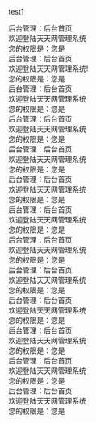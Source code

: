 test1
<?php 
	header("content-type:text/html;charset=utf-8");
	include_once 'nologin.php';
?>
<!DOCTYPE html>
<html>
  <head>
    <title>后台管 理</title>
    <meta http-equiv="content-type" content="text/html;charset=utf-8">
    <link href="../css/admin.css" type="text/css" rel="stylesheet" />
    <script type="text/javascript" src="../jquery/jquery-1.4.js"></script>
  </head>
  <body>
    <!-- 包含头 -->
    <?php include_once 'header.php';?>
    <!-- 当前位置 -->
    <div class="locationDiv">后台管理：后台首页</div>
    <!-- 页面内容 -->
    <div class="mainDiv clear">
      <!-- 左侧树状列表 -->
      <div class="leftDiv"><?php include_once 'left.php';?></div>
      <!-- 右侧正文内容 -->
      <div class="rightDiv">
        <div class="welcomeDiv">欢迎登陆天天网管理系统</div>
        <div class="roleDiv">您的权限是：您是<?php echo $_SESSION["userMsg"]["userType"]?></div>
      </div>
    </div>
  </body>
</html>




<?php 
	header("content-type:text/html;charset=utf-8");
	include_once 'nologin.php';
?>
<!DOCTYPE html>
<html>
  <head>
    <title>后台管理</title>
    <meta http-equiv="content-type" content="text/html;charset=utf-8">
    <link href="../css/admin.css" type="text/css" rel="stylesheet" />
    <script type="text/javascript" src="../jquery/jquery-1.4.js"></script>
  </head>
  <body>
    <!-- 包含头 -->
    <?php include_once 'header.php';?>
    <!-- 当前位置 -->
    <div class="locationDiv">后台管理：后台首页</div>
    <!-- 页面内容 -->
    <div class="mainDiv clear">
      <!-- 左侧树状列表 -->
      <div class="leftDiv"><?php include_once 'left.php';?></div>
      <!-- 右侧正文内容 -->
      <div class="rightDiv">
        <div class="welcomeDiv">欢迎登陆天天网管理系统!</div>
        <div class="roleDiv">您的权限是：您是<?php echo $_SESSION["userMsg"]["userType"]?></div>
      </div>
    </div>
  </body>
</html>




<?php 
	header("content-type:text/html;charset=utf-8");
	include_once 'nologin.php';
?>
<!DOCTYPE html>
<html>
  <head>
    <title>后台管理</title>
    <meta http-equiv="content-type" content="text/html;charset=utf-8">
    <link href="../css/admin.css" type="text/css" rel="stylesheet" />
    <script type="text/javascript" src="../jquery/jquery-1.4.js"></script>
  </head>
  <body>
    <!-- 包含头 -->
    <?php include_once 'header.php';?>
    <!-- 当前位置 -->
    <div class="locationDiv">后台管理：后台首页</div>
    <!-- 页面内容 -->
    <div class="mainDiv clear">
      <!-- 左侧树状列表 -->
      <div class="leftDiv"><?php include_once 'left.php';?></div>
      <!-- 右侧正文内容 -->
      <div class="rightDiv">
        <div class="welcomeDiv">欢迎登陆天天网管理系统</div>
        <div class="roleDiv">您的权限是：您是<?php echo $_SESSION["userMsg"]["userType"]?></div>
      </div>
    </div><?php 
	header("content-type:text/html;charset=utf-8");
	include_once 'nologin.php';
?>
<!DOCTYPE html>
<html>
  <head>
    <title>后台管理</title>
    <meta http-equiv="content-type" content="text/html;charset=utf-8">
    <link href="../css/admin.css" type="text/css" rel="stylesheet" />
    <script type="text/javascript" src="../jquery/jquery-1.4.js"></script>
  </head>
  <body>
    <!-- 包含头 -->
    <?php include_once 'header.php';?>
    <!-- 当前位置 -->
    <div class="locationDiv">后台管理：后台首页</div>
    <!-- 页面内容 -->
    <div class="mainDiv clear">
      <!-- 左侧树状列表 -->
      <div class="leftDiv"><?php include_once 'left.php';?></div>
      <!-- 右侧正文内容 -->
      <div class="rightDiv">
        <div class="welcomeDiv">欢迎登陆天天网管理系统</div>
        <div class="roleDiv">您的权限是：您是<?php echo $_SESSION["userMsg"]["userType"]?></div>
      </div>
    </div>
  </body>
</html>




<?php 
	header("content-type:text/html;charset=utf-8");
	include_once 'nologin.php';
?>
<!DOCTYPE html>
<html>
  <head>
    <title>后台管理</title>
    <meta http-equiv="content-type" content="text/html;charset=utf-8">
    <link href="../css/admin.css" type="text/css" rel="stylesheet" />
    <script type="text/javascript" src="../jquery/jquery-1.4.js"></script>
  </head>
  <body>
    <!-- 包含头 -->
    <?php include_once 'header.php';?>
    <!-- 当前位置 -->
    <div class="locationDiv">后台管理：后台首页</div>
    <!-- 页面内容 -->
    <div class="mainDiv clear">
      <!-- 左侧树状列表 -->
      <div class="leftDiv"><?php include_once 'left.php';?></div>
      <!-- 右侧正文内容 -->
      <div class="rightDiv">
        <div class="welcomeDiv">欢迎登陆天天网管理系统</div>
        <div class="roleDiv">您的权限是：您是<?php echo $_SESSION["userMsg"]["userType"]?></div>
      </div>
    </div>
  </body>
</html>




<?php 
	header("content-type:text/html;charset=utf-8");
	include_once 'nologin.php';
?>
<!DOCTYPE html>
<html>
  <head>
    <title>后台管理</title>
    <meta http-equiv="content-type" content="text/html;charset=utf-8">
    <link href="../css/admin.css" type="text/css" rel="stylesheet" />
    <script type="text/javascript" src="../jquery/jquery-1.4.js"></script>
  </head>
  <body>
    <!-- 包含头 -->
    <?php include_once 'header.php';?>
    <!-- 当前位置 -->
    <div class="locationDiv">后台管理：后台首页</div>
    <!-- 页面内容 -->
    <div class="mainDiv clear">
      <!-- 左侧树状列表 -->
      <div class="leftDiv"><?php include_once 'left.php';?></div>
      <!-- 右侧正文内容 -->
      <div class="rightDiv">
        <div class="welcomeDiv">欢迎登陆天天网管理系统</div>
        <div class="roleDiv">您的权限是：您是<?php echo $_SESSION["userMsg"]["userType"]?></div>
      </div>
    </div>
  </body>
</html>




<?php 
	header("content-type:text/html;charset=utf-8");
	include_once 'nologin.php';
?>
<!DOCTYPE html>
<html>
  <head>
    <title>后台管理</title>
    <meta http-equiv="content-type" content="text/html;charset=utf-8">
    <link href="../css/admin.css" type="text/css" rel="stylesheet" />
    <script type="text/javascript" src="../jquery/jquery-1.4.js"></script>
  </head>
  <body>
    <!-- 包含头 -->
    <?php include_once 'header.php';?>
    <!-- 当前位置 -->
    <div class="locationDiv">后台管理：后台首页</div>
    <!-- 页面内容 -->
    <div class="mainDiv clear">
      <!-- 左侧树状列表 -->
      <div class="leftDiv"><?php include_once 'left.php';?></div>
      <!-- 右侧正文内容 -->
      <div class="rightDiv">
        <div class="welcomeDiv">欢迎登陆天天网管理系统</div>
        <div class="roleDiv">您的权限是：您是<?php echo $_SESSION["userMsg"]["userType"]?></div>
      </div>
    </div>
  </body>
</html>




<?php 
	header("content-type:text/html;charset=utf-8");
	include_once 'nologin.php';
?>
<!DOCTYPE html>
<html>
  <head>
    <title>后台管理</title>
    <meta http-equiv="content-type" content="text/html;charset=utf-8">
    <link href="../css/admin.css" type="text/css" rel="stylesheet" />
    <script type="text/javascript" src="../jquery/jquery-1.4.js"></script>
  </head>
  <body>
    <!-- 包含头 -->
    <?php include_once 'header.php';?>
    <!-- 当前位置 -->
    <div class="locationDiv">后台管理：后台首页</div>
    <!-- 页面内容 -->
    <div class="mainDiv clear">
      <!-- 左侧树状列表 -->
      <div class="leftDiv"><?php include_once 'left.php';?></div>
      <!-- 右侧正文内容 -->
      <div class="rightDiv">
        <div class="welcomeDiv">欢迎登陆天天网管理系统</div>
        <div class="roleDiv">您的权限是：您是<?php echo $_SESSION["userMsg"]["userType"]?></div>
      </div>
    </div>
  </body>
</html>





  </body>
</html>




<?php 
	header("content-type:text/html;charset=utf-8");
	include_once 'nologin.php';
?>
<!DOCTYPE html>
<html>
  <head>
    <title>后台管理</title>
    <meta http-equiv="content-type" content="text/html;charset=utf-8">
    <link href="../css/admin.css" type="text/css" rel="stylesheet" />
    <script type="text/javascript" src="../jquery/jquery-1.4.js"></script>
  </head>
  <body>
    <!-- 包含头 -->
    <?php include_once 'header.php';?>
    <!-- 当前位置 -->
    <div class="locationDiv">后台管理：后台首页</div>
    <!-- 页面内容 -->
    <div class="mainDiv clear">
      <!-- 左侧树状列表 -->
      <div class="leftDiv"><?php include_once 'left.php';?></div>
      <!-- 右侧正文内容 -->
      <div class="rightDiv">
        <div class="welcomeDiv">欢迎登陆天天网管理系统</div>
        <div class="roleDiv">您的权限是：您是<?php echo $_SESSION["userMsg"]["userType"]?></div>
      </div>
    </div>
  </body>
</html>




<?php 
	header("content-type:text/html;charset=utf-8");
	include_once 'nologin.php';
?>
<!DOCTYPE html>
<html>
  <head>
    <title>后台管理</title>
    <meta http-equiv="content-type" content="text/html;charset=utf-8">
    <link href="../css/admin.css" type="text/css" rel="stylesheet" />
    <script type="text/javascript" src="../jquery/jquery-1.4.js"></script>
  </head>
  <body>
    <!-- 包含头 -->
    <?php include_once 'header.php';?>
    <!-- 当前位置 -->
    <div class="locationDiv">后台管理：后台首页</div>
    <!-- 页面内容 -->
    <div class="mainDiv clear">
      <!-- 左侧树状列表 -->
      <div class="leftDiv"><?php include_once 'left.php';?></div>
      <!-- 右侧正文内容 -->
      <div class="rightDiv">
        <div class="welcomeDiv">欢迎登陆天天网管理系统</div>
        <div class="roleDiv">您的权限是：您是<?php echo $_SESSION["userMsg"]["userType"]?></div>
      </div>
    </div>
  </body>
</html>




<?php 
	header("content-type:text/html;charset=utf-8");
	include_once 'nologin.php';
?>
<!DOCTYPE html>
<html>
  <head>
    <title>后台管理</title>
    <meta http-equiv="content-type" content="text/html;charset=utf-8">
    <link href="../css/admin.css" type="text/css" rel="stylesheet" />
    <script type="text/javascript" src="../jquery/jquery-1.4.js"></script>
  </head>
  <body>
    <!-- 包含头 -->
    <?php include_once 'header.php';?>
    <!-- 当前位置 -->
    <div class="locationDiv">后台管理：后台首页</div>
    <!-- 页面内容 -->
    <div class="mainDiv clear">
      <!-- 左侧树状列表 -->
      <div class="leftDiv"><?php include_once 'left.php';?></div>
      <!-- 右侧正文内容 -->
      <div class="rightDiv">
        <div class="welcomeDiv">欢迎登陆天天网管理系统</div>
        <div class="roleDiv">您的权限是：您是<?php echo $_SESSION["userMsg"]["userType"]?></div>
      </div>
    </div>
  </body>
</html>




<?php 
	header("content-type:text/html;charset=utf-8");
	include_once 'nologin.php';
?>
<!DOCTYPE html>
<html>
  <head>
    <title>后台管理</title>
    <meta http-equiv="content-type" content="text/html;charset=utf-8">
    <link href="../css/admin.css" type="text/css" rel="stylesheet" />
    <script type="text/javascript" src="../jquery/jquery-1.4.js"></script>
  </head>
  <body>
    <!-- 包含头 -->
    <?php include_once 'header.php';?>
    <!-- 当前位置 -->
    <div class="locationDiv">后台管理：后台首页</div>
    <!-- 页面内容 -->
    <div class="mainDiv clear">
      <!-- 左侧树状列表 -->
      <div class="leftDiv"><?php include_once 'left.php';?></div>
      <!-- 右侧正文内容 -->
      <div class="rightDiv">
        <div class="welcomeDiv">欢迎登陆天天网管理系统</div>
        <div class="roleDiv">您的权限是：您是<?php echo $_SESSION["userMsg"]["userType"]?></div>
      </div>
    </div>
  </body>
</html>




<?php 
	header("content-type:text/html;charset=utf-8");
	include_once 'nologin.php';
?>
<!DOCTYPE html>
<html>
  <head>
    <title>后台管理</title>
    <meta http-equiv="content-type" content="text/html;charset=utf-8">
    <link href="../css/admin.css" type="text/css" rel="stylesheet" />
    <script type="text/javascript" src="../jquery/jquery-1.4.js"></script>
  </head>
  <body>
    <!-- 包含头 -->
    <?php include_once 'header.php';?>
    <!-- 当前位置 -->
    <div class="locationDiv">后台管理：后台首页</div>
    <!-- 页面内容 -->
    <div class="mainDiv clear">
      <!-- 左侧树状列表 -->
      <div class="leftDiv"><?php include_once 'left.php';?></div>
      <!-- 右侧正内容 -->
      <div class="rightDiv">
        <div class="welcomeDiv">欢迎登陆天天网管理系统</div>
        <div class="roleDiv">您的权限是：您是<?php echo $_SESSION["userMsg"]["userType"]?></div>
      </div>
    </div>
  </body>
</html>




